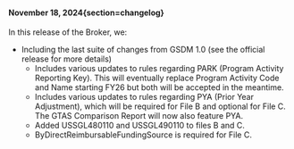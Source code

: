 #### November 18, 2024{section=changelog}
In this release of the Broker, we:

* Including the last suite of changes from GSDM 1.0 (see the official release for more details)
    * Includes various updates to rules regarding PARK (Program Activity Reporting Key). This will eventually replace Program Activity Code and Name starting FY26 but both will be accepted in the meantime.
    * Includes various updates to rules regarding PYA (Prior Year Adjustment), which will be required for File B and optional for File C. The GTAS Comparison Report will now also feature PYA.
    * Added USSGL480110 and USSGL490110 to files B and C.
    * ByDirectReimbursableFundingSource is required for File C.
